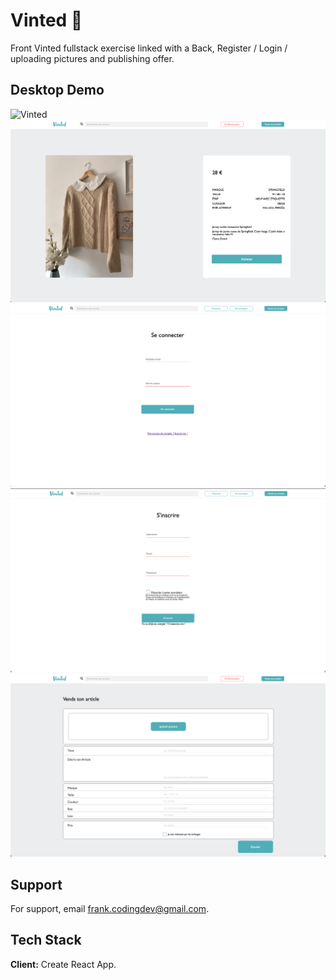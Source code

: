 # Vinted 🧦

Front Vinted fullstack exercise linked with a Back,
Register / Login / uploading pictures and publishing offer.

## Desktop Demo

![Vinted](./src/assets/Vinted.png)
![Vinted](./src/assets/Vinted-Product.png)
![Vinted](./src/assets/Vinted-Login.png)
![Vinted](./src/assets/Vinted-Register.png)
![Vinted](./src/assets/Vinted-Publish.png)

## Support

For support, email frank.codingdev@gmail.com.

## Tech Stack

**Client:** Create React App.
